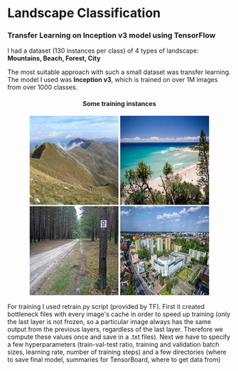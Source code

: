 # Landscape Classification
<h3> Transfer Learning on Inception v3 model using TensorFlow </h3>

I had a dataset (130 instances per class) of 4 types of landscape: <b>Mountains, Beach, Forest, City</b>

The most suitable approach with such a small dataset was transfer learning. The model I used was <b>Inception v3</b>, which is trained on over 1M images from over 1000 classes. 

<h4><p align="center">Some training instances</p></h4>

<p align="center">
  <img width="200" height="200" src='https://github.com/olafplacha/Landscape-Classification/blob/master/img/image105.jpg'/>
  <img width="200" height="200" src='https://github.com/olafplacha/Landscape-Classification/blob/master/img/image6.jpg'/>
  <img width="200" height="200" src='https://github.com/olafplacha/Landscape-Classification/blob/master/img/image115.jpg'/>
  <img width="200" height="200" src='https://github.com/olafplacha/Landscape-Classification/blob/master/img/image2.jpg'/>
</p>

For training I used retrain.py script (provided by TF). First it created bottleneck files with every image's cache in order to speed up training (only the last layer is not frozen, so a particular image always has the same output from the previous layers, regardless of the last layer. Therefore we compute these values once and save in a .txt files). Next we have to specify a few hyperparameters (train-val-test ratio, training and validation batch sizes, learning rate, number of training steps) and a few directories (where to save final model, summaries for TensorBoard, where to get data from)
